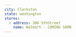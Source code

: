 ```yaml
---
city: Clarkston
state: washington
stores:
  - address: 306 5thStreet
    name: Walmart - COMING SOON
---
```

